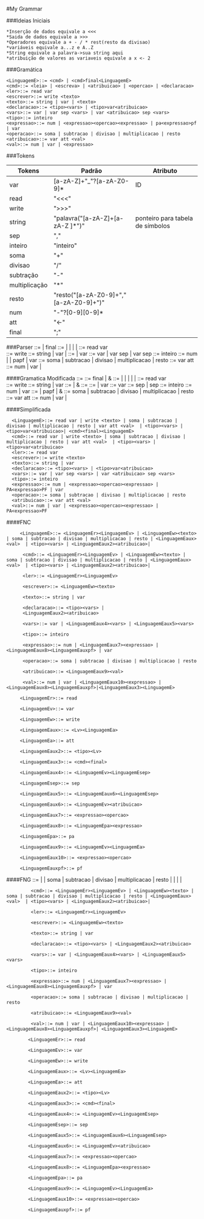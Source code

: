 #My Grammar

###Ideias Iniciais

    *Inserção de dados equivale a <<<
    *Saida de dados equivale a >>>
    *Operadores equivale a + - / * rest(resto da divisao)
    *variáveis equivale a...z e A..Z
    *String equivale a palavra->sua string aqui
    *atribuição de valores as variaveis equivale a x <- 2

###Gramática

    <LinguagemE>::= <cmd> | <cmd>final<LinguagemE>
    <cmd>::= <leia> | <escreva> | <atribuicao> | <opercao> | <declaracao>
    <ler>::= read var   
    <escrever>::= write <texto>
    <texto>::= string | var | <texto>
    <declaracao>::= <tipo><vars> | <tipo>var<atribuicao>
    <vars>::= var | var sep <vars> | var <atribuicao> sep <vars>
    <tipo>::= inteiro
    <expressao>::= num | <expressao><opercao><expressao> | pa<expressao>pf | var
    <operacao>::= soma | subtracao | divisao | multiplicacao | resto
    <atribuicao>::= var att <val>
    <val>::= num | var | <expressao>


###Tokens


| Tokens        |     Padrão                                 | Atributo                                 |
|---------------|--------------------------------------------|------------------------------------------|
|  var          |[a-zA-Z]+"_"?[a-zA-Z0-9]*                   |  ID                                      |
| read          |  "<<<"                                     |                                          |
| write         |  ">>>"                                     |                                          |
| string        |"palavra("[a-zA-Z]+[a-zA-Z ]*")"            |   ponteiro para tabela de símbolos       |
| sep           |       ","                                  |                                          |
| inteiro       |  "inteiro"                                 |                                          |
| soma          |  "+"                                       |                                          |
| divisao       |  "/"                                       |                                          |
| subtração     |  "-"                                       |                                          |
| multiplicação |  "*"                                       |                                          |
| resto         | "resto("[a-zA-Z0-9]+","[a-zA-Z0-9]+")"     |                                          |
| num           | "-"?[0-9][0-9]*                            |                                          |
| att           | "<-"                                       |                                          |
| final         | ";"                                        |                                          |

###Parser
      <LinguagemE>::= <cmd> | <cmd>final<LinguagemE>
      <cmd>::= <ler> | <escreva> | <operacao> | <atribuicao> | <declaracao>
      <ler>::= read var   
      <escrever>::= write <texto>
      <texto>::= string | var | <texto>
      <declaracao>::= <tipo><vars> | <tipo>var<atribuicao>
      <vars>::= var | var sep <vars> | var <atribuicao> sep <vars>
      <tipo>::= inteiro
      <expressao>::= num | <expressao><opercao><expressao> | pa<expressao>pf | var
      <operacao>::= soma | subtracao | divisao | multiplicacao | resto
      <atribuicao>::= var att <val>
      <val>::= num | var | <expressao>
      
      
####Gramatica Modificada
      <LinguagemE>::= <cmd><C>
      <C>::= final<LinguagemE> | &
      <cmd>::= <ler> | <escreva> | <operacao> | <atribuicao> | <declaracao> | <texto>
      <ler>::= read var   
      <escrever>::= write <texto>
      <texto>::= string<txt> | var<txt> 
      <txt>::= <texto> | &
      <declaracao>::= <tipo><T>
      <T>::= <vars> | var<atribuicao>
      <vars>::= var<V>
      <V>::= sep <vars> | <atribuicao> sep <vars>
      <tipo>::= inteiro
      <expressao>::= num<expr> | var<expr>
      <expr>::=  <opercao><expressao><expr> | pa<expressao>pf<expr> | & 
      <operacao>::= soma | subtracao | divisao | multiplicacao | resto
      <atribuicao>::= var att <val>
      <val>::= num | var | <expressao>
      
      


####Simplificada

      <LinguagemE>::= read var | write <texto> | soma | subtracao | divisao | multiplicacao | resto | var att <val>  | <tipo><vars> | <tipo>var<atribuicao>| <cmd><final><LinguagemE>
      <cmd>::= read var | write <texto> | soma | subtracao | divisao | multiplicacao | resto | var att <val>  | <tipo><vars> | <tipo>var<atribuicao>
      <ler>::= read var   
      <escrever>::= write <texto>
      <texto>::= string | var
      <declaracao>::= <tipo><vars> | <tipo>var<atribuicao>
      <vars>::= var | var sep <vars> | var <atribuicao> sep <vars>
      <tipo>::= inteiro
      <expressao>::= num | <expressao><opercao><expressao> | PA<expressao>PF | var
      <operacao>::= soma | subtracao | divisao | multiplicacao | resto
      <atribuicao>::= var att <val>
      <val>::= num | var | <expressao><opercao><expressao> | PA<expressao>PF

####FNC
         
         <LinguagemE>::= <LinguagemEr><LinguagemEv> | <LinguagemEw><texto> | soma | subtracao | divisao | multiplicacao | resto | <LinguagemEaux> <val>  | <tipo><vars> | <LinguagemEaux2><atribuicao>|

          <cmd>::= <LinguagemEr><LinguagemEv> | <LinguagemEw><texto> | soma | subtracao | divisao | multiplicacao | resto | <LinguagemEaux> <val>  | <tipo><vars> | <LinguagemEaux2><atribuicao>|

          <ler>::= <LinguagemEr><LinguagemEv>   

          <escrever>::= <LinguagemEw><texto>

          <texto>::= string | var

          <declaracao>::= <tipo><vars> |  
          <LinguagemEaux2><atribuicao>

          <vars>::= var | <LinguagemEaux4><vars> | <LinguagemEaux5><vars>  

          <tipo>::= inteiro

          <expressao>::= num | <LinguagemEaux7><expressao> | <LinguagemEaux8><LinguagemEauxpf> | var

          <operacao>::= soma | subtracao | divisao | multiplicacao | resto

          <atribuicao>::= <LinguagemEaux9><val>  

          <val>::= num | var | <LinguagemEaux10><expressao> |  <LinguagemEaux8><LinguagemEauxpf>|<LinguagemEaux3><LinguagemE>

         <LinguagemEr>::= read

         <LinguagemEv>::= var

         <LinguagemEw>::= write

         <LinguagemEaux>::= <Lv><LinguagemEa>

         <LinguagemEa>::= att

         <LinguagemEaux2>::= <tipo><Lv>

         <LinguagemEaux3>::= <cmd><final>

         <LinguagemEaux4>::= <LinguagemEv><LinguagemEsep>

         <LinguagemEsep>::= sep

         <LinguagemEaux5>::= <LinguagemEaux6><LinguagemEsep>

         <LinguagemEaux6>::= <LinguagemEv><atribuicao>

         <LinguagemEaux7>::= <expressao><opercao>

         <LinguagemEaux8>::= <LinguagemEpa><expressao>

         <LinguagemEpa>::= pa

         <LinguagemEaux9>::= <LinguagemEv><LinguagemEa>

         <LinguagemEaux10>::= <expressao><opercao>

         <LinguagemEauxpf>::= pf

####FNG
             <LinguagemE>::= <LinguagemEr><LinguagemEv> | <LinguagemEw><texto> | soma | subtracao | divisao | multiplicacao | resto | <LinguagemEaux> <val>  | <tipo><vars> | <LinguagemEaux2><atribuicao>|

             <cmd>::= <LinguagemEr><LinguagemEv> | <LinguagemEw><texto> | soma | subtracao | divisao | multiplicacao | resto | <LinguagemEaux> <val>  | <tipo><vars> | <LinguagemEaux2><atribuicao>|

             <ler>::= <LinguagemEr><LinguagemEv>   

             <escrever>::= <LinguagemEw><texto>

             <texto>::= string | var

             <declaracao>::= <tipo><vars> | <LinguagemEaux2><atribuicao>

             <vars>::= var | <LinguagemEaux4><vars> | <LinguagemEaux5><vars>  

             <tipo>::= inteiro

             <expressao>::= num | <LinguagemEaux7><expressao> | <LinguagemEaux8><LinguagemEauxpf> | var

             <operacao>::= soma | subtracao | divisao | multiplicacao | resto

             <atribuicao>::= <LinguagemEaux9><val>  

             <val>::= num | var | <LinguagemEaux10><expressao> |  <LinguagemEaux8><LinguagemEauxpf>| <LinguagemEaux3><LinguagemE>

            <LinguagemEr>::= read

            <LinguagemEv>::= var

            <LinguagemEw>::= write

            <LinguagemEaux>::= <Lv><LinguagemEa>

            <LinguagemEa>::= att

            <LinguagemEaux2>::= <tipo><Lv>

            <LinguagemEaux3>::= <cmd><final>

            <LinguagemEaux4>::= <LinguagemEv><LinguagemEsep>

            <LinguagemEsep>::= sep

            <LinguagemEaux5>::= <LinguagemEaux6><LinguagemEsep>

            <LinguagemEaux6>::= <LinguagemEv><atribuicao>

            <LinguagemEaux7>::= <expressao><opercao>

            <LinguagemEaux8>::= <LinguagemEpa><expressao>

            <LinguagemEpa>::= pa

            <LinguagemEaux9>::= <LinguagemEv><LinguagemEa>

            <LinguagemEaux10>::= <expressao><opercao>

            <LinguagemEauxpf>::= pf

